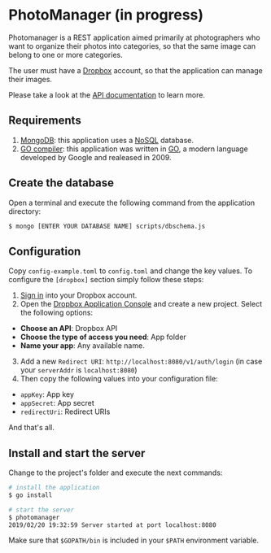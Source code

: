 # PhotoManager (in progress)

Photomanager is a REST application aimed primarily at photographers who want to organize their photos into categories, so that the same image can belong to one or more categories.

The user must have a [Dropbox](https://www.dropbox.com) account, so that the application can manage their images.

Please take a look at the [API documentation](https://documenter.getpostman.com/view/412470/S11BzN24) to learn more.

## Requirements

1. [MongoDB](https://www.mongodb.com/): this application uses a [NoSQL](https://en.wikipedia.org/wiki/NoSQL) database.
2. [GO compiler](https://golang.org/doc/install): this application was written in [GO](https://golang.org/), a modern language developed by Google and realeased in 2009.

## Create the database

Open a terminal and execute the following command from the application directory:
```bash
$ mongo [ENTER YOUR DATABASE NAME] scripts/dbschema.js
```

## Configuration
Copy `config-example.toml` to `config.toml` and change the key values. To configure the `[dropbox]` section simply follow these steps:

1. [Sign in](https://www.dropbox.com/login) into your Dropbox account.
2. Open the [Dropbox Application Console](https://www.dropbox.com/developers/apps) and create a new project. Select the following options:
  * **Choose an API**: Dropbox API
  * **Choose the type of access you need**: App folder
  * **Name your app**: Any available name.
3. Add a new `Redirect URI`: `http://localhost:8080/v1/auth/login` (in case your `serverAddr` is `localhost:8080`)
4. Then copy the following values into your configuration file:
  * `appKey`: App key
  * `appSecret`: App secret
  * `redirectUri`: Redirect URIs

And that's all.

## Install and start the server

Change to the project's folder and execute the next commands:
```bash
# install the application
$ go install

# start the server
$ photomanager
2019/02/20 19:32:59 Server started at port localhost:8080
```

Make sure that `$GOPATH/bin` is included in your `$PATH` environment variable.

